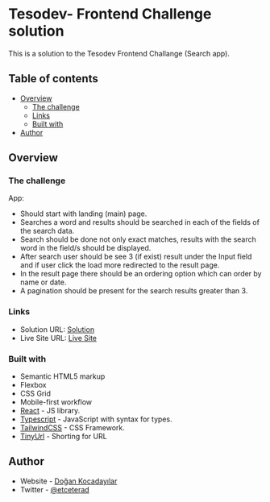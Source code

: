 # Tesodev- Frontend Challenge solution

This is a solution to the Tesodev Frontend Challange (Search app).

## Table of contents

- [Overview](#overview)
  - [The challenge](#the-challenge)
  - [Links](#links)
  - [Built with](#built-with)
- [Author](#author)

## Overview

### The challenge

App:

- Should start with landing (main) page.
- Searches a word and results should be searched in each of the fields of the search data.
- Search should be done not only exact matches, results with the search word in the field/s
  should be displayed.
- After search user should be see 3 (if exist) result under the Input field and if user click the load
  more redirected to the result page.
- In the result page there should be an ordering option which can order by name or date.
- A pagination should be present for the search results greater than 3.

### Links

- Solution URL: [Solution](https://github.com/dogankocadayilar/tesodev-frontend-challenge)
- Live Site URL: [Live Site](https://dogankocadayilar.github.io/tesodev-frontend-challenge/)

### Built with

- Semantic HTML5 markup
- Flexbox
- CSS Grid
- Mobile-first workflow
- [React](https://reactjs.org/) - JS library.
- [Typescript](https://www.typescriptlang.org/) - JavaScript with syntax for types.
- [TailwindCSS](https://tailwindcss.com/) - CSS Framework.
- [TinyUrl](https://tinyurl.com/) - Shorting for URL

## Author

- Website - [Doğan Kocadayılar](https://github.com/dogankocadayilar)
- Twitter - [@etceterad](https://www.twitter.com/etceterad)
